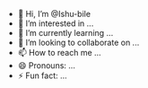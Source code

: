 - 👋 Hi, I’m @Ishu-bile
- 👀 I’m interested in ...
- 🌱 I’m currently learning ...
- 💞️ I’m looking to collaborate on ...
- 📫 How to reach me ...
- 😄 Pronouns: ...
- ⚡ Fun fact: ...

<!---
Ishu-bile/Ishu-bile is a ✨ special ✨ repository because its `README.md` (this file) appears on your GitHub profile.
You can click the Preview link to take a look at your changes.
--->
